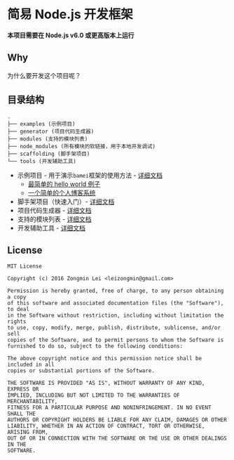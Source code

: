 # 简易 Node.js 开发框架

**本项目需要在 Node.js v6.0 或更高版本上运行**

## Why

为什么要开发这个项目呢？

## 目录结构

```
.
├── examples (示例项目)
├── generator (项目代码生成器)
├── modules (支持的模块列表)
├── node_modules (所有模块的软链接，用于本地开发调试)
├── scaffolding (脚手架项目)
└── tools (开发辅助工具)
```

+ 示例项目 - 用于演示`bamei`框架的使用方法 - [详细文档](https://github.com/leizongmin/bamei/tree/master/examples)
  + [最简单的 hello world 例子](https://github.com/leizongmin/bamei/tree/master/examples/tiny)
  + [一个简单的个人博客系统](https://github.com/leizongmin/bamei/tree/master/examples/blog)
+ 脚手架项目（快速入门）- [详细文档](https://github.com/leizongmin/bamei/tree/master/scaffolding)
+ 项目代码生成器 - [详细文档](https://github.com/leizongmin/bamei/tree/master/generator)
+ 支持的模块列表 - [详细文档](https://github.com/leizongmin/bamei/tree/master/modules)
+ 开发辅助工具 - [详细文档](https://github.com/leizongmin/bamei/tree/master/tools)

## License

```
MIT License

Copyright (c) 2016 Zongmin Lei <leizongmin@gmail.com>

Permission is hereby granted, free of charge, to any person obtaining a copy
of this software and associated documentation files (the "Software"), to deal
in the Software without restriction, including without limitation the rights
to use, copy, modify, merge, publish, distribute, sublicense, and/or sell
copies of the Software, and to permit persons to whom the Software is
furnished to do so, subject to the following conditions:

The above copyright notice and this permission notice shall be included in all
copies or substantial portions of the Software.

THE SOFTWARE IS PROVIDED "AS IS", WITHOUT WARRANTY OF ANY KIND, EXPRESS OR
IMPLIED, INCLUDING BUT NOT LIMITED TO THE WARRANTIES OF MERCHANTABILITY,
FITNESS FOR A PARTICULAR PURPOSE AND NONINFRINGEMENT. IN NO EVENT SHALL THE
AUTHORS OR COPYRIGHT HOLDERS BE LIABLE FOR ANY CLAIM, DAMAGES OR OTHER
LIABILITY, WHETHER IN AN ACTION OF CONTRACT, TORT OR OTHERWISE, ARISING FROM,
OUT OF OR IN CONNECTION WITH THE SOFTWARE OR THE USE OR OTHER DEALINGS IN THE
SOFTWARE.
```
